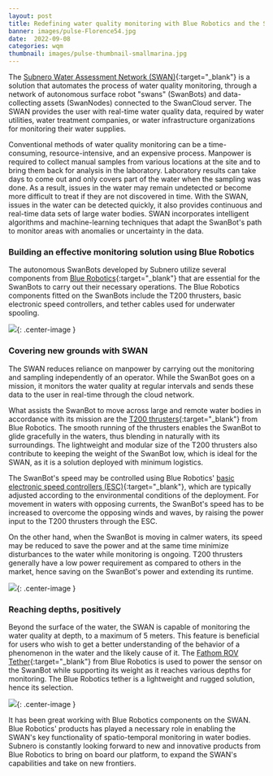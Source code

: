 ```yaml
---
layout: post
title: Redefining water quality monitoring with Blue Robotics and the SWAN
banner: images/pulse-Florence54.jpg
date:  2022-09-08
categories: wqm
thumbnail: images/pulse-thumbnail-smallmarina.jpg
---
```


The [Subnero Water Assessment Network (SWAN)](https://subnero.com/solutions/swan.html){:target="_blank"} is a solution that automates the process of water quality monitoring, through a network of autonomous surface robot "swans" (SwanBots) and data-collecting assets (SwanNodes) connected to the SwanCloud server. The SWAN provides the user with real-time water quality data, required by water utilities, water treatment companies, or water infrastructure organizations for monitoring their water supplies. 

Conventional methods of water quality monitoring can be a time-consuming, resource-intensive, and an expensive process. Manpower is required to collect manual samples from various locations at the site and to bring them back for analysis in the laboratory. Laboratory results can take days to come out and only covers part of the water when the sampling was done. As a result, issues in the water may remain undetected or become more difficult to treat if they are not discovered in time.
With the SWAN, issues in the water can be detected quickly, it also provides continuous and real-time data sets of large water bodies. SWAN incorporates intelligent algorithms and machine-learning techniques that adapt the SwanBot's path to monitor areas with anomalies or uncertainty in the data.

### Building an effective monitoring solution using Blue Robotics
The autonomous SwanBots developed by Subnero utilize several components from [Blue Robotics](https://bluerobotics.com/){:target="_blank"} that are essential for the SwanBots to carry out their necessary operations. The Blue Robotics components fitted on the SwanBots include the T200 thrusters, basic electronic speed controllers, and tether cables used for underwater spooling.

![]({{site.baseurl}}/images/pulse-Marina.jpg){: .center-image  }

### Covering new grounds with SWAN

The SWAN reduces reliance on manpower by carrying out the monitoring and sampling independently of an operator. While the SwanBot goes on a mission, it monitors the water quality at regular intervals and sends these data to the user in real-time through the cloud network.

What assists the SwanBot to move across large and remote water bodies in accordance with its mission are the [T200 thrusters](https://bluerobotics.com/store/thrusters/t100-t200-thrusters/t200-thruster-r2-rp/){:target="_blank"} from Blue Robotics. The smooth running of the thrusters enables the SwanBot to glide gracefully in the waters, thus blending in naturally with its surroundings. The lightweight and modular size of the T200 thrusters also contribute to keeping the weight of the SwanBot low, which is ideal for the SWAN, as it is a solution deployed with minimum logistics.

The SwanBot's speed may be controlled using Blue Robotics' [basic electronic speed controllers (ESC)](https://bluerobotics.com/store/thrusters/speed-controllers/besc30-r3/){:target="_blank"}, which are typically adjusted according to the environmental conditions of the deployment. For movement in waters with opposing currents, the SwanBot's speed has to be increased to overcome the opposing winds and waves, by raising the power input to the T200 thrusters through the ESC. 

On the other hand, when the SwanBot is moving in calmer waters, its speed may be reduced to save the power and at the same time minimize disturbances to the water while monitoring is ongoing. T200 thrusters generally have a low power requirement as compared to others in the market, hence saving on the SwanBot's power and extending its runtime.

![]({{site.baseurl}}/images/pulse-Florence54.jpg){: .center-image  }

### Reaching depths, positively

Beyond the surface of the water, the SWAN is capable of monitoring the water quality at depth, to a maximum of 5 meters. This feature is beneficial for users who wish to get a better understanding of the behavior of a phenomenon in the water and the likely cause of it. The [Fathom ROV Tether](https://bluerobotics.com/store/cables-connectors/cables/fathom-rov-tether-by-the-meter/){:target="_blank"} from Blue Robotics is used to power the sensor on the SwanBot while supporting its weight as it reaches various depths for monitoring. The Blue Robotics tether is a lightweight and rugged solution, hence its selection.

![]({{site.baseurl}}/images/pulse-spool.png){: .center-image  }

It has been great working with Blue Robotics components on the SWAN. Blue Robotics' products has played a necessary role in enabling the SWAN's key functionality of spatio-temporal monitoring in water bodies. Subnero is constantly looking forward to new and innovative products from Blue Robotics to bring on board our platform, to expand the SWAN's capabilities and take on new frontiers.
